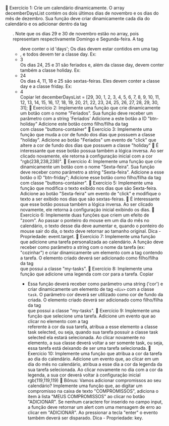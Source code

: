 🚀 Exercício 1:
Crie um calendário dinamicamente.
O array decemberDaysList contém os dois últimos dias de novembro e os dias do mês de dezembro. Sua função deve criar dinamicamente cada dia do calendário e os adicionar dentro da tag <ul>.
Note que os dias 29 e 30 de novembro estão no array, pois representam respectivamente Domingo e Segunda-feira.
A tag <ul> deve conter o id 'days';
Os dias devem estar contidos em uma tag <li>, e todos devem ter a classe day. Ex: <li class="day">3</li>
Os dias 24, 25 e 31 são feriados e, além da classe day, devem conter também a classe holiday. Ex: <li class="day holiday">24</li>
Os dias 4, 11, 18 e 25 são sextas-feiras. Eles devem conter a classe day e a classe friday. Ex: <li class="day friday">4</li>
Copiar
let decemberDaysList = [29, 30, 1, 2, 3, 4, 5, 6, 7, 8, 9, 10, 11, 12, 13, 14, 15, 16, 17, 18, 19, 20, 21, 22, 23, 24, 25, 26, 27, 28, 29, 30, 31];
🚀 Exercício 2:
Implemente uma função que crie dinamicamente um botão com o nome "Feriados".
Sua função deve receber um parâmetro com a string 'Feriados'
Adicione a este botão a ID "btn-holiday"
Adicione este botão como filho/filha da tag <div> com classe "buttons-container"
🚀 Exercício 3:
Implemente uma função que muda a cor de fundo dos dias que possuem a classe "holiday".
Adicione ao botão "Feriados" um evento de "click" que altere a cor de fundo dos dias que possuem a classe "holiday"
👀 É interessante que esse botão possua também a lógica inversa. Ao ser clicado novamente, ele retorna à configuração inicial com a cor "rgb(238,238,238)".
🚀 Exercício 4:
Implemente uma função que crie dinamicamente um botão com o nome "Sexta-feira". Sua função deve receber como parâmetro a string "Sexta-feira".
Adicione a esse botão o ID "btn-friday";
Adicione esse botão como filho/filha da tag <div> com classe "buttons-container".
🚀 Exercício 5:
Implemente uma função que modifica o texto exibido nos dias que são Sexta-feira. Adicione ao botão "Sexta-feira" um evento de "click" e modifique o texto a ser exibido nos dias que são sextas-feiras.
👀 É interessante que esse botão possua também a lógica inversa. Ao ser clicado novamente, ele retorna à configuração inicial exibindo os dias.
🚀 Exercício 6:
Implemente duas funções que criem um efeito de "zoom". Ao passar o ponteiro do mouse em um dia do mês no calendário, o texto desse dia deve aumentar e, quando o ponteiro do mouse sair do dia, o texto deve retornar ao tamanho original.
Dica - Propriedade: event.target.
🚀 Exercício 7:
Implemente uma função que adicione uma tarefa personalizada ao calendário. A função deve receber como parâmetro a string com o nome da tarefa (ex: "cozinhar") e criar dinamicamente um elemento com a tag <span> contendo a tarefa.
O elemento criado deverá ser adicionado como filho/filha da tag <div> que possui a classe "my-tasks".
🚀 Exercício 8:
Implemente uma função que adicione uma legenda com cor para a tarefa.
Copiar
* Essa função deverá receber como parâmetro uma string ('cor') e criar dinamicamente um elemento de tag `<div>` com a classe `task`.
O parâmetro cor deverá ser utilizado como cor de fundo da <div> criada.
O elemento criado deverá ser adicionado como filho/filha da tag <div> que possui a classe "my-tasks".
🚀 Exercício 9:
Implemente uma função que selecione uma tarefa.
Adicione um evento que ao clicar no elemento com a tag <div> referente à cor da sua tarefa, atribua a esse elemento a classe task selected, ou seja, quando sua tarefa possuir a classe task selected ela estará selecionada.
Ao clicar novamente no elemento, a sua classe deverá voltar a ser somente task, ou seja, essa tarefa está deixando de ser uma tarefa selecionada.
🚀 Exercício 10:
Implemente uma função que atribua a cor da tarefa ao dia do calendário.
Adicione um evento que, ao clicar em um dia do mês no calendário, atribua a esse dia a cor da legenda da sua tarefa selecionada.
Ao clicar novamente no dia com a cor da legenda, a sua cor deverá voltar à configuração inicial rgb(119,119,119)
🚀 Bônus:
Vamos adicionar compromissos ao seu calendário? Implemente uma função que, ao digitar um compromisso na caixa de texto "COMPROMISSOS", adiciona o item à lista "MEUS COMPROMISSOS" ao clicar no botão "ADICIONAR".
Se nenhum caractere for inserido no campo input, a função deve retornar um alert com uma mensagem de erro ao clicar em "ADICIONAR".
Ao pressionar a tecla "enter" o evento também deverá ser disparado.
Dica - Propriedade: key.